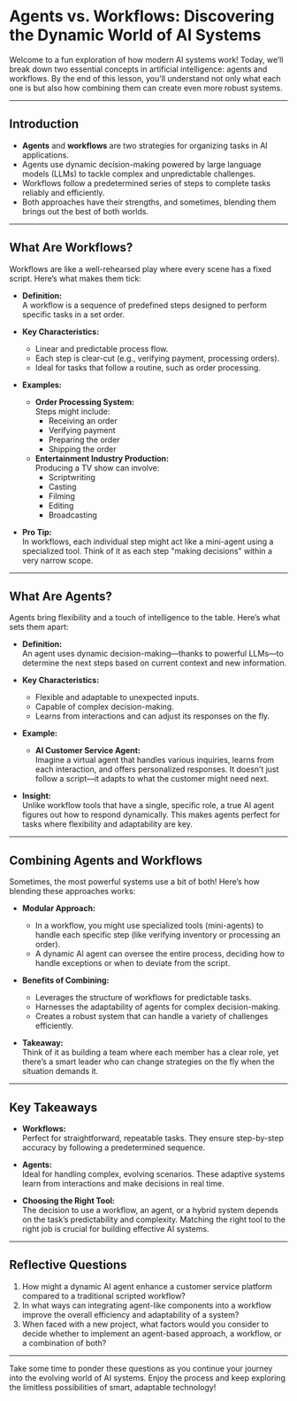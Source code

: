 # Agents vs. Workflows: Discovering the Dynamic World of AI Systems

Welcome to a fun exploration of how modern AI systems work! Today, we’ll break down two essential concepts in artificial intelligence: agents and workflows. By the end of this lesson, you'll understand not only what each one is but also how combining them can create even more robust systems.

---

## Introduction

- **Agents** and **workflows** are two strategies for organizing tasks in AI applications.
- Agents use dynamic decision-making powered by large language models (LLMs) to tackle complex and unpredictable challenges.
- Workflows follow a predetermined series of steps to complete tasks reliably and efficiently.
- Both approaches have their strengths, and sometimes, blending them brings out the best of both worlds.

---

## What Are Workflows?

Workflows are like a well-rehearsed play where every scene has a fixed script. Here’s what makes them tick:

- **Definition:**  
  A workflow is a sequence of predefined steps designed to perform specific tasks in a set order.
  
- **Key Characteristics:**
  - Linear and predictable process flow.
  - Each step is clear-cut (e.g., verifying payment, processing orders).
  - Ideal for tasks that follow a routine, such as order processing.
  
- **Examples:**
  - **Order Processing System:**  
    Steps might include:
    - Receiving an order
    - Verifying payment
    - Preparing the order
    - Shipping the order
  - **Entertainment Industry Production:**  
    Producing a TV show can involve:
    - Scriptwriting
    - Casting
    - Filming
    - Editing
    - Broadcasting

- **Pro Tip:**  
  In workflows, each individual step might act like a mini-agent using a specialized tool. Think of it as each step "making decisions" within a very narrow scope.

---

## What Are Agents?

Agents bring flexibility and a touch of intelligence to the table. Here’s what sets them apart:

- **Definition:**  
  An agent uses dynamic decision-making—thanks to powerful LLMs—to determine the next steps based on current context and new information.

- **Key Characteristics:**
  - Flexible and adaptable to unexpected inputs.
  - Capable of complex decision-making.
  - Learns from interactions and can adjust its responses on the fly.
  
- **Example:**
  - **AI Customer Service Agent:**  
    Imagine a virtual agent that handles various inquiries, learns from each interaction, and offers personalized responses. It doesn’t just follow a script—it adapts to what the customer might need next.

- **Insight:**  
  Unlike workflow tools that have a single, specific role, a true AI agent figures out how to respond dynamically. This makes agents perfect for tasks where flexibility and adaptability are key.

---

## Combining Agents and Workflows

Sometimes, the most powerful systems use a bit of both! Here’s how blending these approaches works:

- **Modular Approach:**  
  - In a workflow, you might use specialized tools (mini-agents) to handle each specific step (like verifying inventory or processing an order).
  - A dynamic AI agent can oversee the entire process, deciding how to handle exceptions or when to deviate from the script.
  
- **Benefits of Combining:**
  - Leverages the structure of workflows for predictable tasks.
  - Harnesses the adaptability of agents for complex decision-making.
  - Creates a robust system that can handle a variety of challenges efficiently.

- **Takeaway:**  
  Think of it as building a team where each member has a clear role, yet there’s a smart leader who can change strategies on the fly when the situation demands it.

---

## Key Takeaways

- **Workflows:**  
  Perfect for straightforward, repeatable tasks. They ensure step-by-step accuracy by following a predetermined sequence.
  
- **Agents:**  
  Ideal for handling complex, evolving scenarios. These adaptive systems learn from interactions and make decisions in real time.
  
- **Choosing the Right Tool:**  
  The decision to use a workflow, an agent, or a hybrid system depends on the task’s predictability and complexity. Matching the right tool to the right job is crucial for building effective AI systems.

---

## Reflective Questions

1. How might a dynamic AI agent enhance a customer service platform compared to a traditional scripted workflow?
2. In what ways can integrating agent-like components into a workflow improve the overall efficiency and adaptability of a system?
3. When faced with a new project, what factors would you consider to decide whether to implement an agent-based approach, a workflow, or a combination of both?

---

Take some time to ponder these questions as you continue your journey into the evolving world of AI systems. Enjoy the process and keep exploring the limitless possibilities of smart, adaptable technology!